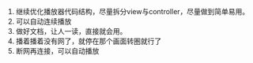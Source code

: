 
1. 继续优化播放器代码结构，尽量拆分view与controller，尽量做到简单易用。
3. 可以自动连续播放
4. 做好文档，让人一读，直接就会用。
5. 播着播着没有网了，就停在那个画面转圏就行了
6. 断网再连接，可以自动播放
